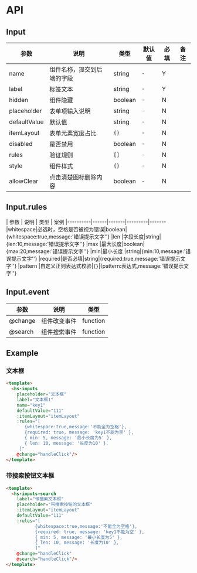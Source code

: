 # API
## Input

|   参数    |   说明   |   类型 |  默认值  | 必填|备注
|----------|------|-------|---------|-------|-----|
|name      |组件名称，提交到后端的字段|string|`-`|Y
|label     |标签文本|string|`-`|Y
|hidden    |组件隐藏|boolean|`-`|N
|placeholder|表单项输入说明          |string|`-`|N
|defaultValue|默认值|string|`-`|N
|itemLayout  |表单元素宽度占比|`{}`|`-`|N|
|disabled|是否禁用|boolean|`-`|N
|rules |验证规则|`[]`|`-`|N
|style |组件样式|`{}`|`-`|N
|allowClear   |点击清楚图标删除内容|boolean|`-`|N


## Input.rules
|   参数    |   说明   |   类型 |  案例 
|----------|------|-------|---------|-------
|whitespace|必选时，空格是否被视为错误|boolean|{whitespace:true,message:'错误提示文字''}
|len     |字段长度|string|{len:10,message:'错误提示文字''}
|max    |最大长度|boolean|{max:20,message:'错误提示文字''}
|min|最小长度          |string|{min:10,message:'错误提示文字''}
|required|是否必填|string|{required:true,message:'错误提示文字''}
|pattern  |自定义正则表达式校验|`{}`|{pattern:表达式,message:'错误提示文字''}



## Input.event
|   参数    |   说明   |   类型
|----------|------|-------|
|@change|组件改变事件|function
|@search|组件搜索事件|function

## Example  
### 文本框
```html
<template>
  <hs-inputs
    placeholder="文本框"
    label="文本框1"
    name="key1"
    defaultValue="111"
    :itemLayout="itemLayout"
    :rules="[
       {whitespace:true,message:'不能全为空格'},
       {required: true, message: 'key1不能为空' },
       { min: 5, message: '最小长度为5' },
       { len: 10, message: '长度为10' },
     ]"
    @change="handleClick"/>
</template>
```
### 带搜索按钮文本框
```html
<template>
  <hs-inputs-search
    label="带搜索文本框"
    placeholder="带搜索按钮的文本框"
    :itemLayout="itemLayout"
    defaultValue="111"
    :rules="[
           {whitespace:true,message:'不能全为空格'},
           {required: true, message: 'key1不能为空' },
           { min: 5, message: '最小长度为5' },
           { len: 10, message: '长度为10' },
           ]"
    @change="handleClick"
    @search="handleClick"/>
</template>
```
